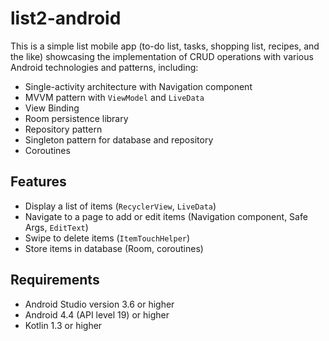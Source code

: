 # list2-android
This is a simple list mobile app (to-do list, tasks, shopping list, recipes, and the like) 
showcasing the implementation of CRUD operations 
with various Android technologies and patterns, including:
- Single-activity architecture with Navigation component
- MVVM pattern with `ViewModel` and `LiveData`
- View Binding
- Room persistence library
- Repository pattern
- Singleton pattern for database and repository
- Coroutines

## Features
- Display a list of items (`RecyclerView`, `LiveData`)
- Navigate to a page to add or edit items (Navigation component, Safe Args, `EditText`)
- Swipe to delete items (`ItemTouchHelper`)
- Store items in database (Room, coroutines)

## Requirements
- Android Studio version 3.6 or higher
- Android 4.4 (API level 19) or higher
- Kotlin 1.3 or higher